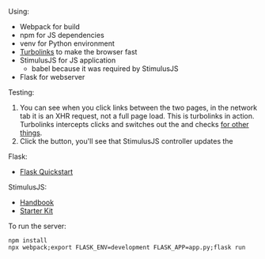 
Using:

* Webpack for build
* npm for JS dependencies
* venv for Python environment
* [Turbolinks](https://github.com/turbolinks/turbolinks/) to make the browser fast
* StimulusJS for JS application
  * babel because it was required by StimulusJS
* Flask for webserver

Testing:

1. You can see when you click links between the two pages, in the network tab
   it is an XHR request, not a full page load. This is turbolinks in action.
   Turbolinks intercepts clicks and switches out the <body> and checks
   [for other things](https://github.com/turbolinks/turbolinks#navigating-with-turbolinks).
1. Click the button, you'll see that StimulusJS controller updates the <span>

Flask:

* [Flask Quickstart](https://flask.palletsprojects.com/en/1.1.x/quickstart/)

StimulusJS:

* [Handbook](https://stimulusjs.org/handbook/hello-stimulus)
* [Starter Kit](https://github.com/stimulusjs/stimulus-starter/)

To run the server:

```
npm install
npx webpack;export FLASK_ENV=development FLASK_APP=app.py;flask run
```
